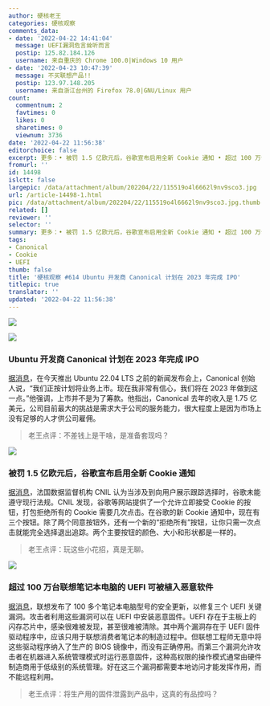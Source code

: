```yaml
---
author: 硬核老王
categories: 硬核观察
comments_data:
- date: '2022-04-22 14:41:04'
  message: UEFI漏洞危言耸听而言
  postip: 125.82.184.126
  username: 来自重庆的 Chrome 100.0|Windows 10 用户
- date: '2022-04-23 10:47:39'
  message: 不买联想产品!!
  postip: 123.97.148.205
  username: 来自浙江台州的 Firefox 78.0|GNU/Linux 用户
count:
  commentnum: 2
  favtimes: 0
  likes: 0
  sharetimes: 0
  viewnum: 3736
date: '2022-04-22 11:56:38'
editorchoice: false
excerpt: 更多：• 被罚 1.5 亿欧元后，谷歌宣布启用全新 Cookie 通知 • 超过 100 万台联想笔记本电脑的 UEFI 可被植入恶意软件
fromurl: ''
id: 14498
islctt: false
largepic: /data/attachment/album/202204/22/115519o4l6662l9nv9sco3.jpg
url: /article-14498-1.html
pic: /data/attachment/album/202204/22/115519o4l6662l9nv9sco3.jpg.thumb.jpg
related: []
reviewer: ''
selector: ''
summary: 更多：• 被罚 1.5 亿欧元后，谷歌宣布启用全新 Cookie 通知 • 超过 100 万台联想笔记本电脑的 UEFI 可被植入恶意软件
tags:
- Canonical
- Cookie
- UEFI
thumb: false
title: '硬核观察 #614 Ubuntu 开发商 Canonical 计划在 2023 年完成 IPO'
titlepic: true
translator: ''
updated: '2022-04-22 11:56:38'
---
```


![](/data/attachment/album/202204/22/115519o4l6662l9nv9sco3.jpg)


![](/data/attachment/album/202204/22/115528ugujabegj49fe49l.jpg)


### Ubuntu 开发商 Canonical 计划在 2023 年完成 IPO


[据消息](https://itwire.com/open-source/canonical-may-go-public-in-2023,-claims-usm-profit-last-year.html)，在今天推出 Ubuntu 22.04 LTS 之前的新闻发布会上，Canonical 创始人说，“我们正按计划将业务上市。现在我非常有信心，我们将在 2023 年做到这一点。”他强调，上市并不是为了筹款。他指出，Canonical 去年的收入是 1.75 亿美元，公司目前最大的挑战是需求大于公司的服务能力，很大程度上是因为市场上没有足够的人才供公司雇佣。



> 
> 老王点评：不差钱上是干啥，是准备套现吗？
> 
> 
> 


![](/data/attachment/album/202204/22/115545s4q4bzybyqjw027q.jpg)


### 被罚 1.5 亿欧元后，谷歌宣布启用全新 Cookie 通知


[据消息](https://www.theverge.com/2022/4/21/23035289/google-reject-all-cookie-button-eu-privacy-data-laws)，法国数据监督机构 CNIL 认为当涉及到向用户展示跟踪选择时，谷歌未能遵守现行法规。CNIL 发现，谷歌等网站提供了一个允许立即接受 Cookie 的按钮，打包拒绝所有的 Cookie 需要几次点击。在谷歌的新 Cookie 通知中，现在有三个按钮。除了两个同意按钮外，还有一个新的“拒绝所有”按钮，让你只需一次点击就能完全选择退出追踪。两个主要按钮的颜色、大小和形状都是一样的。



> 
> 老王点评：玩这些小花招，真是无聊。
> 
> 
> 


![](/data/attachment/album/202204/22/115610h5pibooweee1l0z8.jpg)


### 超过 100 万台联想笔记本电脑的 UEFI 可被植入恶意软件


[据消息](https://arstechnica.com/information-technology/2022/04/bugs-in-100-lenovo-models-fixed-to-prevent-unremovable-infections/)，联想发布了 100 多个笔记本电脑型号的安全更新，以修复三个 UEFI 关键漏洞。攻击者利用这些漏洞可以在 UEFI 中安装恶意固件。UEFI 存在于主板上的闪存芯片中，感染很难被发现，甚至很难被清除。其中两个漏洞存在于 UEFI 固件驱动程序中，应该只用于联想消费者笔记本的制造过程中。但联想工程师无意中将这些驱动程序纳入了生产的 BIOS 镜像中，而没有正确停用。而第三个漏洞允许攻击者在机器进入系统管理模式时运行恶意固件，这种高权限的操作模式通常由硬件制造商用于低级别的系统管理。好在这三个漏洞都需要本地访问才能发挥作用，而不能远程利用。



> 
> 老王点评：将生产用的固件泄露到产品中，这真的有品控吗？
> 
> 
>